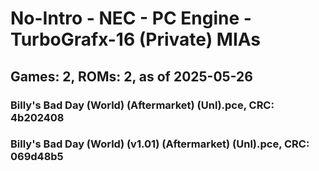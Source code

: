 # No-Intro - NEC - PC Engine - TurboGrafx-16 (Private) MIAs
## Games: 2, ROMs: 2, as of 2025-05-26

### Billy's Bad Day (World) (Aftermarket) (Unl).pce, CRC: 4b202408
### Billy's Bad Day (World) (v1.01) (Aftermarket) (Unl).pce, CRC: 069d48b5
